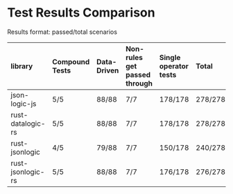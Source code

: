 # Test Results Comparison

Results format: passed/total scenarios

| library           | Compound Tests   | Data-Driven   | Non-rules get passed through   | Single operator tests   | Total   |
|:------------------|:-----------------|:--------------|:-------------------------------|:------------------------|:--------|
| json-logic-js     | 5/5              | 88/88         | 7/7                            | 178/178                 | 278/278 |
| rust-datalogic-rs | 5/5              | 88/88         | 7/7                            | 178/178                 | 278/278 |
| rust-jsonlogic    | 4/5              | 79/88         | 7/7                            | 150/178                 | 240/278 |
| rust-jsonlogic-rs | 5/5              | 88/88         | 7/7                            | 176/178                 | 276/278 |